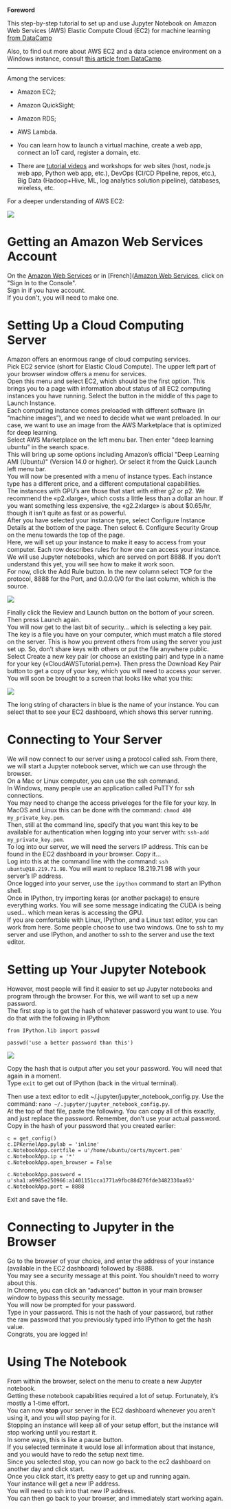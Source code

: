 **Foreword**

This step-by-step tutorial to set up and use Jupyter Notebook on Amazon Web Services (AWS) Elastic Compute Cloud (EC2) for machine learning [from DataCamp](https://www.datacamp.com/community/tutorials/deep-learning-jupyter-aws)

Also, to find out more about AWS EC2 and a data science environment on a Windows instance, consult [this article from DataCamp](https://www.datacamp.com/community/tutorials/aws-ec2-beginner-tutorial).

---

Among the services:

- Amazon EC2;
- Amazon QuickSight;
- Amazon RDS;
- AWS Lambda.

- You can learn how to launch a virtual machine, create a web app, connect an IoT card, register a domain, etc.
- There are [tutorial videos](https://aws.amazon.com/getting-started/use-cases/) and workshops for web sites (host, node.js web app, Python web app, etc.), DevOps (CI/CD Pipeline, repos, etc.), Big Data (Hadoop+Hive, ML, log analytics solution pipeline), databases, wireless, etc.

For a deeper understanding of AWS EC2:

![](img/Cloud/effective_amazon_machine_learning.png)

# Getting an Amazon Web Services Account

On the [Amazon Web Services](https://aws.amazon.com/) or in [French]([Amazon Web Services](https://aws.amazon.com/fr/), click on "Sign In to the Console".  
Sign in if you have account.  
If you don't, you will need to make one.

# Setting Up a Cloud Computing Server

Amazon offers an enormous range of cloud computing services.  
Pick EC2 service (short for Elastic Cloud Compute). The upper left part of your browser window offers a menu for services.  
Open this menu and select EC2, which should be the first option. This brings you to a page with information about status of all EC2 computing instances you have running. Select the button in the middle of this page to Launch Instance.  
Each computing instance comes preloaded with different software (in “machine images”), and we need to decide what we want preloaded. In our case, we want to use an image from the AWS Marketplace that is optimized for deep learning.  
Select AWS Marketplace on the left menu bar. Then enter "deep learning ubuntu" in the search space.  
This will bring up some options including Amazon’s official "Deep Learning AMI (Ubuntu)" (Version 14.0 or higher). Or select it from the Quick Launch left menu bar.  
You will now be presented with a menu of instance types. Each instance type has a different price, and a different computational capabilities.  
The instances with GPU’s are those that start with either g2 or p2. We recommend the «p2.xlarge», which costs a little less than a dollar an hour. If you want something less expensive, the «g2.2xlarge» is about $0.65/hr, though it isn’t quite as fast or as powerful.  
After you have selected your instance type, select Configure Instance Details at the bottom of the page. Then select 6. Configure Security Group on the menu towards the top of the page.  
Here, we will set up your instance to make it easy to access from your computer. Each row describes rules for how one can access your instance. We will use Jupyter notebooks, which are served on port 8888. If you don’t understand this yet, you will see how to make it work soon.  
For now, click the Add Rule button. In the new column select TCP for the protocol, 8888 for the Port, and 0.0.0.0/0 for the last column, which is the source.

![](img/Cloud/content_content_security.png)

Finally click the Review and Launch button on the bottom of your screen. Then press Launch again.  
You will now get to the last bit of security… which is selecting a key pair. The key is a file you have on your computer, which must match a file stored on the server. This is how you prevent others from using the server you just set up. So, don’t share keys with others or put the file anywhere public.  
Select Create a new key pair (or choose an existing pair) and type in a name for your key («CloudAWSTutorial.pem»). Then press the Download Key Pair button to get a copy of your key, which you will need to access your server.  
You will soon be brought to a screen that looks like what you this:

![](img/Cloud/content_content_launch_status.png)

The long string of characters in blue is the name of your instance. You can select that to see your EC2 dashboard, which shows this server running.

# Connecting to Your Server

We will now connect to our server using a protocol called ssh. From there, we will start a Jupyter notebook server, which we can use through the browser.  
On a Mac or Linux computer, you can use the ssh command.  
In Windows, many people use an application called PuTTY for ssh connections.  
You may need to change the access priveleges for the file for your key. In MacOS and Linux this can be done with the command: `chmod 400 my_private_key.pem`.  
Then, still at the command line, specify that you want this key to be available for authentication when logging into your server with: `ssh-add my_private_key.pem`.  
To log into our server, we will need the servers IP address. This can be found in the EC2 dashboard in your browser. Copy it...  
Log into this at the command line with the command: `ssh ubuntu@18.219.71.98`. You will want to replace 18.219.71.98 with your server’s IP address.  
Once logged into your server, use the `ipython` command to start an IPython shell.  
Once in IPython, try importing keras (or another package) to ensure everything works. You will see some message indicating the CUDA is being used... which mean keras is accessing the GPU.  
If you are comfortable with Linux, IPython, and a Linux text editor, you can work from here. Some people choose to use two windows. One to ssh to my server and use IPython, and another to ssh to the server and use the text editor.

# Setting up Your Jupyter Notebook

However, most people will find it easier to set up Jupyter notebooks and program through the browser. For this, we will want to set up a new password.  
The first step is to get the hash of whatever password you want to use. You do that with the following in IPython:

    from IPython.lib import passwd
    
    passwd('use a better password than this')

![](img/Cloud/content_content_content_get_password_hash.png)

Copy the hash that is output after you set your password. You will need that again in a moment.  
Type `exit` to get out of IPython (back in the virtual terminal).

Then use a text editor to edit ~/.jupyter/jupyter_notebook_config.py. Use the command: `nano ~/.jupyter/jupyter_notebook_config.py`.  
At the top of that file, paste the following. You can copy all of this exactly, and just replace the password. Remember, don’t use your actual password. Copy in the hash of your password that you created earlier:

    c = get_config()
    c.IPKernelApp.pylab = 'inline'
    c.NotebookApp.certfile = u'/home/ubuntu/certs/mycert.pem'
    c.NotebookApp.ip = '*'
    c.NotebookApp.open_browser = False
    
    c.NotebookApp.password = u'sha1:a9985e250966:a1401151cca1771a9fbc88d276fde3482330aa93' 
    c.NotebookApp.port = 8888
    
Exit and save the file.

# Connecting to Jupyter in the Browser

Go to the browser of your choice, and enter the address of your instance (available in the EC2 dashboard) followed by :8888.  
You may see a security message at this point. You shouldn’t need to worry about this.  
In Chrome, you can click an “advanced” button in your main browser window to bypass this security message.  
You will now be prompted for your password.  
Type in your password. This is not the hash of your password, but rather the raw password that you previously typed into IPython to get the hash value.  
Congrats, you are logged in!

# Using The Notebook

From within the browser, select on the menu to create a new Jupyter notebook.  
Getting these notebook capabilities required a lot of setup.   Fortunately, it’s mostly a 1-time effort.  
You can now **stop** your server in the EC2 dashboard whenever you aren’t using it, and you will stop paying for it.  
Stopping an instance will keep all of your setup effort, but the instance will stop working until you restart it.  
In some ways, this is like a pause button.  
If you selected terminate it would lose all information about that instance, and you would have to redo the setup next time.  
Since you selected stop, you can now go back to the ec2 dashboard on another day and click start.  
Once you click start, it’s pretty easy to get up and running again.  
Your instance will get a new IP address.  
You will need to ssh into that new IP address.  
You can then go back to your browser, and immediately start working again.
